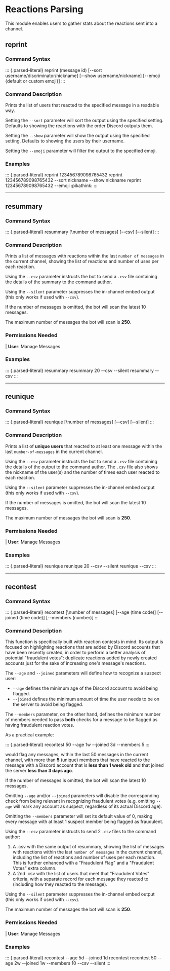 Reactions Parsing
=================

This module enables users to gather stats about the reactions sent into
a channel.

reprint
-------

### Command Syntax

::: {.parsed-literal}
reprint (message id) \[\--sort username/discriminator/nickname\]
\[\--show username/nickname\] \[\--emoji {default or custom emoji}\]
:::

### Command Description

Prints the list of users that reacted to the specified message in a
readable way.

Setting the `--sort` parameter will sort the output using the specified
setting. Defaults to showing the reactions with the order Discord
outputs them.

Setting the `--show` parameter will show the output using the specified
setting. Defaults to showing the users by their username.

Setting the `--emoji` parameter will filter the output to the specified
emoji.

### Examples

::: {.parsed-literal}
reprint 123456789098765432 reprint 123456789098765432 \--sort nickname
\--show nickname reprint 123456789098765432 \--emoji :pikathink:
:::

------------------------------------------------------------------------

resummary
---------

### Command Syntax

::: {.parsed-literal}
resummary \[\number of messages\] \[\--csv\] \[\--silent\]
:::

### Command Description

Prints a list of messages with reactions within the last `number of messages`
in the current channel, showing the list of reactions and number of uses
per each reaction.

Using the `--csv` parameter instructs the bot to send a `.csv` file
containing the details of the summary to the command author.

Using the `--silent` parameter suppresses the in-channel embed output
(this only works if used with `--csv`).

If the number of messages is omitted, the bot will scan the latest 10
messages.

The maximum number of messages the bot will scan is **250**.

### Permissions Needed

| **User**: Manage Messages

### Examples

::: {.parsed-literal}
resummary resummary 20 \--csv \--silent resummary \--csv
:::

------------------------------------------------------------------------

reunique
--------

### Command Syntax

::: {.parsed-literal}
reunique \[\number of messages\] \[\--csv\] \[\--silent\]
:::

### Command Description

Prints a list of **unique users** that reacted to at least one message
within the last `number-of-messages` in the current channel.

Using the `--csv` parameter instructs the bot to send a `.csv` file
containing the details of the output to the command author. The `.csv`
file also shows the nickname of the user(s) and the number of times each
user reacted to each reaction.

Using the `--silent` parameter suppresses the in-channel embed output
(this only works if used with `--csv`).

If the number of messages is omitted, the bot will scan the latest 10
messages.

The maximum number of messages the bot will scan is **250**.

### Permissions Needed

| **User**: Manage Messages

### Examples

::: {.parsed-literal}
reunique reunique 20 \--csv \--silent reunique \--csv
:::

------------------------------------------------------------------------

recontest
---------

### Command Syntax

::: {.parsed-literal}
recontest \[\number of messages\] \[\--age (time code)\] \[\--joined (time
code)\] \[\--members (number)\]
:::

### Command Description

This function is specifically built with reaction contests in mind. Its
output is focused on highlighting reactions that are added by Discord
accounts that have been recently created, in order to perform a better
analysis of potential \"fraudulent votes\": duplicate reactions added by
newly created accounts just for the sake of increasing one\'s message\'s
reactions.

The `--age` and `--joined` parameters will define how to recognize a
suspect user:

-   `--age` defines the minimum age of the Discord account to avoid
    being flagged.
-   `--joined` defines the minimum amount of time the user needs to be
    on the server to avoid being flagged.

The `--members` parameter, on the other hand, defines the minimum number
of members needed to pass **both** checks for a message to be flagged as
having fraudulent reaction votes.

As a practical example:

::: {.parsed-literal}
recontest 50 \--age 1w \--joined 3d \--members 5
:::

would flag any messages, within the last 50 messages in the current
channel, with more than **5** (unique) members that have reacted to the
message with a Discord account that is **less than 1 week old** and that
joined the server **less than 3 days ago**.

If the number of messages is omitted, the bot will scan the latest 10
messages.

Omitting `--age` and/or `--joined` parameters will disable the
corresponding check from being relevant in recognizing fraudulent votes
(e.g. omitting `--age` will mark any account as suspect, regardless of
its actual Discord age).

Omitting the `--members` parameter will set its default value of 0,
making every message with at least 1 suspect member being flagged as
fraudulent.

Using the `--csv` parameter instructs to send 2 `.csv` files to the
command author:

1.  A .csv with the same output of resummary, showing the list of
    messages with reactions within the last `number of messages` in the
    current channel, including the list of reactions and number of uses
    per each reaction. This is further enhanced with a \"Fraudulent
    Flag\" and a \"Fraudulent Votes\" extra column.
2.  A 2nd .csv with the list of users that meet that \"Fraudulent
    Votes\" criteria, with a separate record for each message they
    reacted to (including how they reacted to the message).

Using the `--silent` parameter suppresses the in-channel embed output
(this only works if used with `--csv`).

The maximum number of messages the bot will scan is **250**.

### Permissions Needed

| **User**: Manage Messages

### Examples

::: {.parsed-literal}
recontest \--age 5d \--joined 1d recontest recontest 50 \--age 2w
\--joined 1w \--members 10 \--csv \--silent
:::
